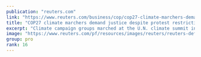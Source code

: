 ```yaml
---
publication: "reuters.com"
link: "https://www.reuters.com/business/cop/cop27-climate-marchers-demand-justice-despite-protest-restrictions-2022-11-12/"
title: "COP27 climate marchers demand justice despite protest restrictions"
excerpt: "Climate campaign groups marched at the U.N. climate summit in Sharm el-Sheikh on Saturday, calling for reparations for rising 'loss and damage' caused by global warming, under the watchful eye of secu"
image: "https://www.reuters.com/pf/resources/images/reuters/reuters-default.png?d=120"
group: pro
rank: 16
---
```

